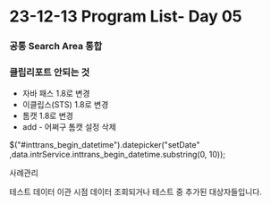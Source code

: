 # 23-12-13 Program List- Day 05

### 공통 Search Area 통합 

### 클립리포트 안되는 것

- 자바 패스 1.8로 변경
- 이클립스(STS) 1.8로 변경
- 톰캣 1.8로 변경
- add - 어쩌구 톰캣 설정 삭제

$("#inttrans_begin_datetime").datepicker("setDate" ,data.intrService.inttrans_begin_datetime.substring(0, 10));



사례관리 

테스트 데이터 이관 시점 데이터 조회되거나 테스트 중 추가된 대상자들입니다.